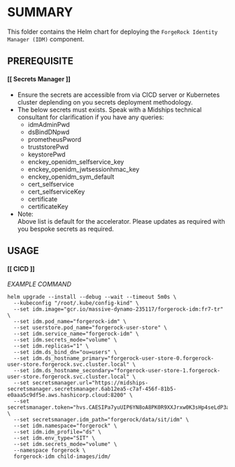# **SUMMARY**

This folder contains the Helm chart for deploying the `ForgeRock Identity Manager (IDM)` component.

## **PREREQUISITE**

#### [[ Secrets Manager ]]
- Ensure the secrets are accessible from via CICD server or Kubernetes cluster deplending on you secrets deployment methodology.
- The below secrets must exists. Speak with a Midships technical consultant for clarification if you have any queries:
  - idmAdminPwd
  - dsBindDNpwd
  - prometheusPword
  - truststorePwd
  - keystorePwd
  - enckey_openidm_selfservice_key
  - enckey_openidm_jwtsessionhmac_key
  - enckey_openidm_sym_default
  - cert_selfservice
  - cert_selfserviceKey
  - certificate
  - certificateKey
- Note: <br/>
  Above list is default for the accelerator. Please updates as required with you bespoke secrets as required.

## **USAGE**

#### [[ CICD ]]
_EXAMPLE COMMAND_
```
helm upgrade --install --debug --wait --timeout 5m0s \
  --kubeconfig "/root/.kube/config-kind" \
  --set idm.image="gcr.io/massive-dynamo-235117/forgerock-idm:fr7-tr" \
  --set idm.pod_name="forgerock-idm" \
  --set userstore.pod_name="forgerock-user-store" \
  --set idm.service_name="forgerock-idm" \
  --set idm.secrets_mode="volume" \
  --set idm.replicas="1" \
  --set idm.ds_bind_dn="ou=users" \
  --set idm.ds_hostname_primary="forgerock-user-store-0.forgerock-user-store.forgerock.svc.cluster.local" \
  --set idm.ds_hostname_secondary="forgerock-user-store-1.forgerock-user-store.forgerock.svc.cluster.local" \
  --set secretsmanager.url="https://midships-secretsmanager.secretsmanager.6ab12ea5-c7af-456f-81b5-e0aaa5c9df5e.aws.hashicorp.cloud:8200" \
  --set secretsmanager.token="hvs.CAESIPa7yuUIP6YN8oA8PK0R9XXJrxw0K3sHp4seLdP3a7DbGikKImh2cy5EV1prZlNlTGltNDBXRTdTazRXeXk4Zk8uTVY4NmQQ8e6CAg" \
  --set secretsmanager.idm_path="forgerock/data/sit/idm" \
  --set idm.namespace="forgerock" \
  --set idm.idm_profile="ds" \
  --set idm.env_type="SIT" \
  --set idm.secrets_mode="volume" \
  --namespace forgerock \
  forgerock-idm child-images/idm/
  ```